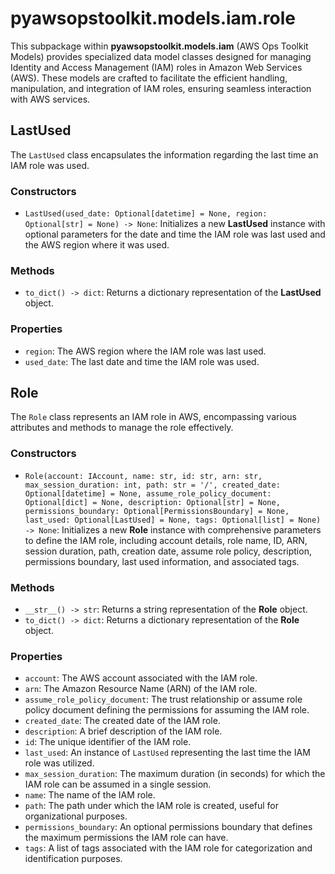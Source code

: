 # pyawsopstoolkit.models.iam.role

This subpackage within **pyawsopstoolkit.models.iam** (AWS Ops Toolkit Models) provides specialized data model classes
designed for managing Identity and Access Management (IAM) roles in Amazon Web Services (AWS). These models are crafted
to facilitate the efficient handling, manipulation, and integration of IAM roles, ensuring seamless interaction with AWS
services.

## LastUsed

The `LastUsed` class encapsulates the information regarding the last time an IAM role was used.

### Constructors

- `LastUsed(used_date: Optional[datetime] = None, region: Optional[str] = None) -> None`: Initializes a new **LastUsed**
  instance with optional parameters for the date and time the IAM role was last used and the AWS region where it was
  used.

### Methods

- `to_dict() -> dict`: Returns a dictionary representation of the **LastUsed** object.

### Properties

- `region`: The AWS region where the IAM role was last used.
- `used_date`: The last date and time the IAM role was used.

## Role

The `Role` class represents an IAM role in AWS, encompassing various attributes and methods to manage the role
effectively.

### Constructors

- `Role(account: IAccount, name: str, id: str, arn: str, max_session_duration: int, path: str = '/', created_date: Optional[datetime] = None, assume_role_policy_document: Optional[dict] = None, description: Optional[str] = None, permissions_boundary: Optional[PermissionsBoundary] = None, last_used: Optional[LastUsed] = None, tags: Optional[list] = None) -> None`:
  Initializes a new **Role** instance with comprehensive parameters to define the IAM role, including account details,
  role name, ID, ARN, session duration, path, creation date, assume role policy, description, permissions boundary, last
  used information, and associated tags.

### Methods

- `__str__() -> str`: Returns a string representation of the **Role** object.
- `to_dict() -> dict`: Returns a dictionary representation of the **Role** object.

### Properties

- `account`: The AWS account associated with the IAM role.
- `arn`: The Amazon Resource Name (ARN) of the IAM role.
- `assume_role_policy_document`: The trust relationship or assume role policy document defining the permissions for
  assuming the IAM role.
- `created_date`: The created date of the IAM role.
- `description`: A brief description of the IAM role.
- `id`: The unique identifier of the IAM role.
- `last_used`: An instance of `LastUsed` representing the last time the IAM role was utilized.
- `max_session_duration`: The maximum duration (in seconds) for which the IAM role can be assumed in a single session.
- `name`: The name of the IAM role.
- `path`: The path under which the IAM role is created, useful for organizational purposes.
- `permissions_boundary`: An optional permissions boundary that defines the maximum permissions the IAM role can have.
- `tags`: A list of tags associated with the IAM role for categorization and identification purposes.